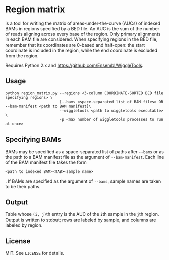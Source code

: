# Region matrix
is a tool for writing the matrix of areas-under-the-curve (AUCs) of indexed BAMs in regions specified by a BED file. An AUC is the sum of the number of reads aligning across every base of the region. Only primary alignments in each BAM file are considered. When specifying regions in the BED file, remember that its coordinates are 0-based and half-open: the start coordinate is included in the region, while the end coordinate is excluded from the region.

Requires Python 2.x and https://github.com/Ensembl/WiggleTools.

## Usage

```
python region_matrix.py --regions <3-column COORDINATE-SORTED BED file specifying regions> \
                        [--bams <space-separated list of BAM files> OR --bam-manifest <path to BAM manifest]\
                        --wiggletools <path to wiggletools executable> \
                        -p <max number of wiggletools processes to run at once>
```

## Specifying BAMs

BAMs may be specified as a space-separated list of paths after `--bams` or as the path to a BAM manifest file as the argument of `--bam-manifest`. Each line of the BAM manifest file takes the form
```
<path to indexed BAM><TAB><sample name>
```
. If BAMs are specified as the argument of `--bams`, sample names are taken to be their paths.

## Output

Table whose `(i, j)`th entry is the AUC of the `i`th sample in the `j`th region. Output is written to stdout; rows are labeled by sample, and columns are labeled by region.

## License

MIT. See `LICENSE` for details.
